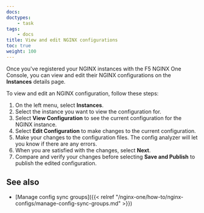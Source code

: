 ```yaml
---
docs: 
doctypes:
    - task
tags:
    - docs
title: View and edit NGINX configurations
toc: true
weight: 100
---
```


Once you've registered your NGINX instances with the F5 NGINX One Console, you can view and edit their NGINX configurations on the **Instances** details page.

To view and edit an NGINX configuration, follow these steps:

1. On the left menu, select **Instances**.
2. Select the instance you want to view the configuration for.
3. Select **View Configuration** to see the current configuration for the NGINX instance.
4. Select **Edit Configuration** to make changes to the current configuration.
5. Make your changes to the configuration files. The config analyzer will let you know if there are any errors.
6. When you are satisfied with the changes, select **Next**.
7. Compare and verify your changes before selecting **Save and Publish** to publish the edited configuration.

## See also

- [Manage config sync groups]({{< relref "/nginx-one/how-to/nginx-configs/manage-config-sync-groups.md" >}})